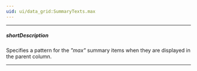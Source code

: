 ```yaml
---
uid: ui/data_grid:SummaryTexts.max
---
```

---
##### shortDescription
Specifies a pattern for the *"max"* summary items when they are displayed in the parent column.

---
